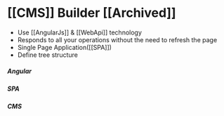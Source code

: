 # [[CMS]] Builder [[Archived]]
 
* Use [[AngularJs]] & [[WebApi]] technology
* Responds to all your operations without the need to refresh the page
* Single Page Application([[SPA]])
* Define tree structure

##### Angular

##### SPA

##### CMS
